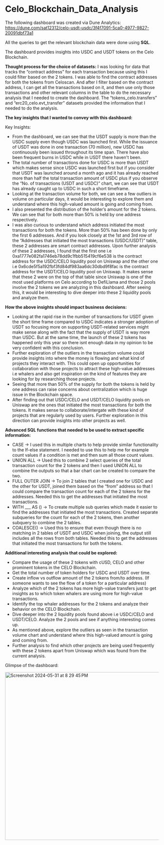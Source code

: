# Celo_Blockchain_Data_Analysis

The following dashboard was created via Dune Analytics: https://dune.com/sat12312/celo-usdt-usdc/3f4f7091-5ca0-4977-9827-20091dbf73a1

All the queries to get the relevant blockchain data were done using **SQL**.

The dashboard provides insights into USDC and USDT tokens on the Celo Blockchain.

**Thought process for the choice of datasets:**
I was looking for data that tracks the “contract address” for each transaction because using this I could filter based on the 2 tokens. I was able to find the contract addresses for both the tokens from Celoscan. 
And after I filter based on the contract address, I can get all the transactions based on it, and then use only those transactions and other relevant columns in the table to do the necessary analysis that I needed to create the dashboard.
The “tokens_celo.transfers” and “erc20_celo.evt_transfer” datasets provided the information that I needed to do the analysis. 


**The key insights that I wanted to convey with this dashboard:**

Key Insights: 
- From the dashboard, we can see that the USDT supply is more than the USDC supply even though USDC was launched first. While the issuance of USDT was done in one transaction (70 million), new USDC has continuously been issued throughout its time span. There have also been frequent burns in USDC while in USDT there haven't been.
- The total number of transactions done for USDC is more than USDT which makes sense since USDC was launched first but if you consider that USDT was launched around a month ago and it has already reached more than half the total transaction amount of USDC plus if you observe the “No. of transactions (USDT and USDC)” chart, we can see that USDT has already caught up to USDC in such a short timeframe.
- Looking at the transaction volume for both, we can see a few outliers in volume on particular days, it would be interesting to explore them and understand where this high-valued amount is going and coming from.
- I also presented the distribution of the holder’s amount for the 2 tokens. We can see that for both more than 50% is held by one address respectively.
- I was also curious to understand which address initiated the most transactions for both the tokens. More than 50% has been done by only the first 6 addresses. And if you look closely at the 1st and 3rd row of the “Addresses that initiated the most transactions (USDC/USDT)” table, these 2 addresses are smart contract addresses. Upon further analysis of these 2 addresses, I found that the first one i.e 0xa1777e082fa1746eb78dd9c1fbb515419cf6e538 is the contract address for the USDC/CELO liquidity pool on Uniswap and the other one i.e 0x6cde5f5a192fbf3fd84df983aa6dc30dbd9f8fac is the contract address for the USDT/CELO liquidity pool on Uniswap. It makes sense that these 2 were on the top of that table since Uniswap is one of the most used platforms on Celo according to DefiLlama and those 2 pools involve the 2 tokens we are analyzing in this dashboard. After seeing this, it would be interesting to dive deeper into these 2 liquidity pools and analyze them.

**How the above insights should impact business decisions:**
- Looking at the rapid rise in the number of transactions for USDT given the short time frame compared to USDC indicates a stronger adoption of USDT so focusing more on supporting USDT-related services might make sense along with the fact that the supply of USDT is way more than USDC. But at the same time, the launch of these 2 tokens has happened only this year so there isnt enough data in my opinion to be very confident with this conclusion.
- Further exploration of the outliers in the transaction volume could provide insights into where the money is flowing and what kind of projects they interact with. This could open up opportunities for collaboration with those projects to attract these high-value addresses i.e whalers and also get inspiration on the kind of features they are looking for by researching those projects.
- Seeing that more than 50% of the supply for both the tokens is held by one address can raise concerns about centralization which is huge issue in the Blockchain space.
- After finding out that USDC/CELO and USDT/CELO liquidity pools on Uniswap are the ones that initiated the most transactions for both the tokens. It makes sense to collaborate/intergate with these kind of projects that are regularly used by users. Further exploration in this direction can provide insights into other projects as well.


**Advanced SQL functions that needed to be used to extract specific information:**
- CASE -> I used this in multiple charts to help provide similar functionality to the If-else statement. I needed to use this to help me for example count values if a condition is met and then sum all those count values.
- UNION ALL -> Used this to combine 2 select queries of the total transaction count for the 2 tokens and then I used UNION ALL to combine the outputs so that a bar chart can be created to compare the two.
- FULL OUTER JOIN -> To join 2 tables that I created one for USDC and the other for USDT, joined them based on the “from” address so that I could compare the transaction count for each of the 2 tokens for the addresses. Needed this to get the addresses that initiated the most transactions. 
- WITH ___ AS () -> To create multiple sub queries which made it easier to find the addresses that initiated the most transactions. Created separate subqueries for the count for each of the 2 tokens, then another subquery to combine the 2 tables.
- COALESCE() -> Used this to ensure that even though there is no matching in 2 tables of USDT and USDC when joining, the output still includes all the rows from both tables. Needed this to get the addresses that initiated the most transactions for both the tokens. 

**Additional interesting analysis that could be explored:** 
- Compare the usage of these 2 tokens with cUSD, CELO and other prominent tokens in the CELO Blockchain.
- Get the total number of token holders for USDC and USDT over time.
- Create inflow vs outflow amount of the 2 tokens from/to address. (If someone wants to see the flow of a token for a particular address)
- Analyze which of the 2 tokens has more high-value transfers just to get insights as to which token whalers are using more for high-value transactions.
- Identify the top whaler addresses for the 2 tokens and analyze their behavior on the CELO Blockchain.
- Dive deeper into the 2 liquidity pools found above i.e USDC/CELO and USDT/CELO. Analyze the 2 pools and see if anything interesting comes up.
- As mentioned above, explore the outliers as seen in the transaction volume chart and understand where this high-valued amount is going and coming from.
- Further analysis to find which other projects are being used frequently with these 2 tokens apart from Uniswap which was found from the current analysis.




Glimpse of the dashboard: 

<img width="549" alt="Screenshot 2024-05-31 at 8 29 45 PM" src="https://github.com/Siddhesh19991/Celo_Blockchain_Data_Analysis/assets/65071692/d1347d16-7a54-4e52-8585-7eb5e4a174f8">

